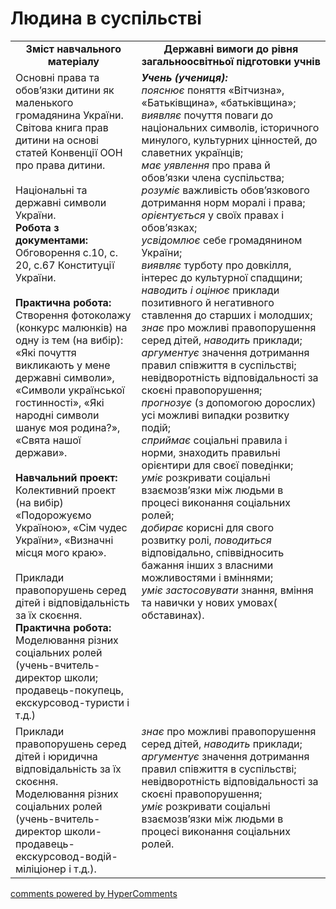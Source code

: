 <div id="hypercomments_widget" class="js-hypercomments-widget invisible"></div>

Людина в суспільстві
=============================================
<table>
  <tr>
    <td width="40%" align="center"><b>Зміст навчального матеріалу<b></td>
    <td width="60%" align="center"><b>Державні вимоги до рівня загальноосвітньої підготовки учнів</b></td>
  </tr>
  <tr>
    <td width="40%" style="vertical-align:top !important;">
    Основні права та обов’язки дитини як маленького громадянина України. Світова книга прав дитини на основі статей Конвенції ООН про права дитини.<br>
    <br>
    Національні та державні символи України.<br>
    <b>Робота з документами:</b><br>
    Обговорення с.10, с. 20, с.67 Конституції України.<br>
    <br>
    <b>Практична робота:</b><br>
    Створення фотоколажу (конкурс малюнків) на одну із тем (на вибір):  «Які почуття викликають у мене державні символи», «Символи української гостинності», «Які народні символи шанує моя родина?», «Свята нашої держави».<br>
    <br>
    <b>Навчальний проект:</b><br>
    Колективний проект (на вибір) «Подорожуємо Україною», «Сім чудес України», «Визначні місця мого краю».<br>
    <br>
    Приклади правопорушень серед дітей і відповідальність за їх скоєння.<br>
    <b>Практична робота:</b><br>
    Моделювання різних соціальних ролей (учень-вчитель-директор школи; продавець-покупець, екскурсовод-туристи і т.д.)<br>
    </td>
    <td width="60%" style="vertical-align:top !important;">
    <i><b>Учень (учениця):</b></i><br>
    <i>пояснює</i> поняття «Вітчизна», «Батьківщина», «батьківщина»;<br>
    <i>виявляє</i> почуття поваги до національних символів,  історичного минулого, культурних цінностей, до славетних українців;<br>
    <i>має уявлення</i> про права й обов’язки члена суспільства;<br>
    <i>розуміє</i> важливість обов’язкового дотримання норм моралі і права;<br>
    <i>орієнтується</i> у своїх правах і обов’язках;<br>
    <i>усвідомлює</i> себе громадянином України;<br>
    <i>виявляє</i> турботу про довкілля, інтерес до культурної спадщини;<br>
    <i>наводить і оцінює</i> приклади позитивного й негативного ставлення до старших і молодших;<br>
    <i>знає</i> про можливі правопорушення серед дітей, <i>наводить</i> приклади;<br>
    <i>аргументує</i> значення дотримання правил співжиття в суспільстві; невідворотність відповідальності за скоєні правопорушення;<br>
    <i>прогнозує</i> (з допомогою дорослих) усі можливі випадки розвитку подій;<br>
    <i>сприймає</i> соціальні правила і норми, знаходить правильні  орієнтири для своєї поведінки;<br>
    <i>уміє</i> розкривати соціальні взаємозв’язки між людьми в процесі виконання соціальних ролей;<br>
    <i>добирає</i> корисні для свого розвитку ролі, <i>поводиться</i> відповідально, співвідносить бажання інших з  власними можливостями і вміннями;<br>
    <i>уміє застосовувати</i> знання, вміння та навички у нових умовах( обставинах).<br>
</td>
  </tr>
  <tr>
    <td width="40%" style="vertical-align:top !important;">
    Приклади правопорушень серед дітей і юридична відповідальність за їх скоєння.<br>
    Моделювання різних соціальних ролей (учень-вчитель-директор школи-продавець-екскурсовод-водій-міліціонер і т.д.).<br>
    </td>
    <td width="60%" style="vertical-align:top !important;">
    <i>знає</i> про можливі правопорушення серед дітей, <i>наводить</i> приклади;<br>
    <i>аргументує</i> значення дотримання правил співжиття в суспільстві; невідворотність відповідальності за скоєні правопорушення;<br>
    <i>уміє</i> розкривати соціальні взаємозв’язки між людьми в процесі виконання соціальних ролей.<br>
    </td>
  </tr>
</table>

<div class="js-hypercomments-container">
<a href="http://hypercomments.com" class="hc-link" title="comments widget">comments powered by HyperComments</a>
</div>